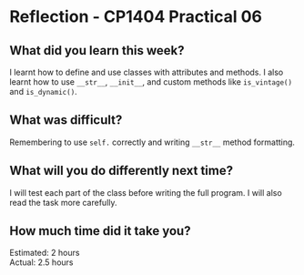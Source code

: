 # Reflection - CP1404 Practical 06

## What did you learn this week?
I learnt how to define and use classes with attributes and methods. I also learnt how to use `__str__`, `__init__`, and custom methods like `is_vintage()` and `is_dynamic()`.

## What was difficult?
Remembering to use `self.` correctly and writing `__str__` method formatting.

## What will you do differently next time?
I will test each part of the class before writing the full program. I will also read the task more carefully.

## How much time did it take you?
Estimated: 2 hours  
Actual: 2.5 hours
